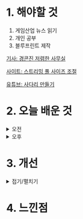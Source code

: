 
# 1. 해야할 것

1. 게임산업 뉴스 읽기 
2. 개인 공부  
3. 블루프린트 제작

[기사: 경콘진 저렴한 사무실](https://www.gamemeca.com/view.php?gid=1750959)

[사이트: 스트리밍 풀 사이즈 조절](https://3dperson1.tistory.com/44)

[유튜브: 사다리 만들기](https://www.youtube.com/watch?v=ENux2q8sjoQ)

# 2. 오늘 배운 것

<details>
<summary>오전</summary>

## 오늘의 뉴스
### 경콘진 저렴한 사무실
![image](https://github.com/user-attachments/assets/0d6fbbbd-a558-45e1-89d1-29c5de55d681)
```
처음으로 게임을 만들기 시작해서 사람들을 모아서 함께할 수 있는 공간을
이렇게 제공해준다면 나도 해보고 싶지만...
같이 일하는 사람들의 월급은 어떻게 할 것인가?

게임개발 나도 하고 싶지만... 혼자서 하기엔 어렵다
```
■ 웹젠, 르모어 개발 '블랙앵커 스튜디오'에 10억 추가 투자
웹젠이 우수 개발사 확보를 위해 국내 개발사 '블랙앵커 스튜디오'에 10억 원을 투자하고 16.67%의 지분을 취득했습니다. 웹젠은 이번 투자와 지분 취득으로 '블랙앵커 스튜디오(대표 정극민)'가 새로이 개발할 게임에 대한 퍼블리싱 권한도 확보했습니다.

■ 롤에서 이름 딴 'QWER', 롤 동물특공대로 만난다 
라이엇 게임즈 MOBA '리그 오브 레전드(League of Legends, 이하 LoL)'가 4인조 걸밴드 'QWER(큐더블유이알)'과 함께 협업을 진행합니다. 라이엇 게임즈와 QWER은 LoL의 여름 맞이 캠페인 '동물특공대'에서 영감을 받은 ▲음원 ▲안무 ▲특별제작영상 등 다양한 콘텐츠를 선보입니다.

■ 명조 금희-장리 신촌서 만난다, 19일 '띵조마켓' 오픈
쿠로게임즈는 자사가 서비스 중인 오픈월드 ARPG ‘명조: 워더링 웨이브(이하, 명조)’가 현대백화점 팝업스토어를 오픈할 예정이라고 12일 밝혔습니다. ‘띵조마켓 in 신촌 - 3일간의 썸머바캉스!’라는 이름으로 열리는 이번 팝업스토어는 오는 19일부터 21일까지 총 3일간 현대백화점 U-PLEX 신촌점 지하 2층에서 진행됩니다.

■ T1 e스포츠 아카데미, 연세대와 MOU로 훈련 프로그램 개발
e스포츠 전문 교육기관인 T1 e스포츠 아카데미(이하 T1A)와 연세대학교 e스포츠 연구실이 e스포츠 선수 역량 분석과 평가 및 훈련 프로그램 개발을 위한 업무 협약을 체결했다고 밝혔습니다. T1에서는 e스포츠 전문 기술을 통해 선수들의 핵심 역량을 측정하고, e스포츠 선수들의 성장과 발전을 지원하기 위해 노력하고 있습니다.

■ '프로스트펑크2', 11비트가 직접 개발 과정 전한다 
폴란드를 대표 게임 퍼블리셔 11비트 스튜디오(11 bit studios)는 세계가 멸망한 포스트 아포칼립스 배경의 건설 경영 시뮬레이션 차기작 '프로스트펑크 2'를 기대하고 있는 유저들에게 현재 개발 중인 상황을 사전 공개하는 개발자 영상 콘텐츠 '시티 언바운드(City Unbound)'를 공개합니다. 시티 언바운드 첫 번째 에피소드에는 오는 9월 20일, PC버전으로 선출시될 예정인 프로스트펑크 2 개발을 총괄하는 야콥 스토칼스키(Jakub Stokalski) 공동 감독이자 디렉터가 출연해, '대폭풍 이후(After The Great Storm)'라는 주제를 갖고 이야기를 시작합니다.

■ 로그라이트 섞은 ’메탈슬러그: 각성‘, 18일 글로벌 출시
메탈슬러그 IP를 활용한 신작 '메탈슬러그: 각성'이 7월 18일 9시에 모바일, PC, 스팀 등 다양한 플랫폼에서 글로벌 정식 서비스를 시작합니다. '메탈슬러그: 각성'의 퍼블리싱을 담당한 하오플레이는 클럽 멤버들과의 협력 플레이로 팀워크를 검증할 수 있는 컨텐츠를 기획했다고 전했습니다.

■ 지역 연고 e스포츠 이터널 리턴 '내셔널 리그', 12일 개막
넵튠의 자회사 님블뉴런은 카카오게임즈와 함께 서비스 중인 '이터널 리턴'의 지역 연고 e스포츠 대회 이터널 리턴 '내셔널 리그'를 12일 개막합니다. 내셔널 리그는 7월 12일 시작해 이터널리턴 시즌4와 시즌5 기간 동안 정규 시즌을 치르고, 시즌5 파이널과 함께 결승전을 진행합니다.

■ 전설의 부활, '더블 드래곤 리바이브' 2025년 출시 
아크시스템웍스 아시아지점은 PlayStation4, PlayStation5, Xbox Series X|S, Xbox One, Steam용 소프트 '더블 드래곤 리바이브'가 2025년 출시 결정되었다고 발표하며, 티저 트레일러를 공개했습니다. 아크시스템웍스는 아케이드 게임의 황금시대를 장식한 캐릭터들이 기존의 매력을 유지하면서도 세련된 3D 표현으로 등장시키기 위해 노력했다고 전했습니다.

■ 몬스터 육성하는 농부, 마벨러스 신작 '파마기아' 오프닝
세가퍼블리싱코리아(대표 사이토 고)는 주식회사 마벨러스가 개발한 완전 신작 액션 게임 'FARMAGIA(파마기아)'의 게임 오프닝 영상을 공개했다고 전했습니다. '파마기아 (FARMAGIA)'는 마시마 히로가 캐릭터 디자인을 담당한 완전 신작 액션 게임입니다.

■ ‘헌터스 아레나: 레볼루션’, MEGA300 온보딩된다
웹3 스포츠 디지털 자산 플랫폼 300피트가 생태계 확장을 통한 300피트 시즌2, MEGA300(메가300)을 발표했습니다. 300피트의 시즌2 MEGA300은 온보딩된 AAA 게임과 인게임 유틸리티, 웹3 스포츠 리그, 스포츠 콘텐츠 소비로 획득 및 소각 되는 콘텐츠 순환 기반의 에코시스템으로 설계되어 있습니다.

■ 채용공고, NORN 코프에서 이상현상 관찰/보고
개발사 픽셀스프릿과 퍼블리셔 데달릭 엔터테인먼트는 11일 '시프트87'의 게임 속 회사인 NORN 코퍼레이션의 구인 광고를 개제했습니다. 시프트87은 관찰형 공포 게임으로 공석의 직책은 공포스러운 이상 현상을 관찰 및 보고하는 것입니다.

■ 로그라이크+카드 RPG, '원소의 수호자' 11일 출시
지엠스토어가 서비스하는 신규 모바일 게임 '원소의 수호자'가 오는 7월 11일 원스토어, 갤럭시스토어 및 지엠스토어를 통해 정식 출시됩니다. '원소의 수호자'는 광전사, 암살자, 치유사, 검사, 궁수 등 8가지의 다양한 포지셔닝 직업을 제공하며, 유저들은 이 직업들로 자신만의 레전드 팀을 구성할 수 있습니다.

■ 로스트아크x맘스터치, '모코코 맘스 세트' 출시
스마일게이트 RPG가 개발하고 서비스하는 대한민국 대표 MMORPG 로스트아크가 토종 버거/치킨 브랜드 '맘스터치'와 콜라보레이션을 진행하고 풍성한 상품으로 구성된 '모코코 맘스 세트'를 출시한다고 11일(목) 밝혔습니다. '모코코 맘스 세트'는 '후라이드싸이순살' 치킨과 '딥치즈싸이버거' 등 맘스터치의 주력 메뉴를 한 번에 즐길 수 있도록 구성되어 있으며 로스트아크의 마스코트 '모코코'를 활용해 제작한 포장박스로 특별함을 더했습니다. 

■ 빠르게 영웅 성장, '미니히어로즈: Reborn' 11일 출시
맥스 게임(MAX GAME)은 자사의 신작 모바일 RPG '미니히어로즈: Reborn'을 국내 정식 출시한다고 11일 밝혔습니다. 금일 출시한 '미니히어로즈: Reborn'은 글로벌 3,000만 다운로드를 기록한 게임입니다.

■ 개발자가 말하는 '던전 스토커즈', 가을에는 얼액으로 
하이브IM은 11일, 액션스퀘어에서 개발하고 자사가 서비스 예정인 던전 크롤러 장르 신작 '던전 스토커즈'의 메이킹 영상을 공식 유튜브 채널에서 공개했다고 밝혔습니다. '던전 스토커즈'는 마녀에 의해 생성된 던전을 탐험하는 '스토커즈'들이 숨겨진 보물을 찾기 위한 모험 그린 작품으로, 생존을 건 치열한 전투가 핵심 요소로 자리 잡고 있습니다.

■ 청소년 프로그래밍 대중화, 넥슨 'NYPC' 참가 신청
넥슨이 제9회 '넥슨 청소년 프로그래밍 챌린지(NYPC)'를 개최한다고 밝히고 대회 일정을 공개했습니다. 프로그래밍에 관심 있는 12세 이상 19세 이하(2006년생부터 2013년생까지) 청소년이면 누구나 대회에 참여할 수 있으며, 참가 신청은 7월 11일부터 8월 12일까지 NYPC 공식 홈페이지에서 진행됩니다.

■ 보스턴 프랜차이즈 '제이슨 테이텀', NBA2K25 표지 모델로
2K는 NBA 2K25 스탠다드 에디션의 커버 모델로 NBA 올스타 5회에 빛나는 보스턴 셀틱스의 포워드이자 현NBA 챔피언인 제이슨 테이텀(Jayson Tatum)을 선정했다고 금일 밝혔습니다. 에이자 윌슨은 WNBA 두 번의 연속 챔피언, 두 번의 WNBA MVP, 그리고 여섯 번의 WNBA 올스타에 선정된 라스베이거스 에이시스의 포워드로, 미국과 캐나다에서 판매되는 게임스탑 독점 에디션인 NBA 2K25 WNBA 에디션의 표지를 장식할 예정입니다.

■ 검은 신화: 오공 게임 증정! MSI 지포스 RTX™ 40 시리즈 구매 이벤트
엠에스아이코리아(대표 공번서)가 MSI 지포스 RTX™ 40 시리즈 그래픽카드 구매자들에게 '검은 신화: 오공' 게임을 증정하는 행사를 진행한다고 밝혔습니다. 특히 지포스 RTX™ 40 시리즈를 통해 AI 기반 NVIDIA DLSS에 의해 가속화되고, 풀 레이 트레이싱이 적용된 높은 그래픽으로 게이머들에게 '검은 신화: 오공'의 쾌적한 게임 환경을 제공합니다.

■ 다시 돌아온 '프린세스 메이커2', 11일 출시 
CFK(대표 구창식)는 11일, 일본 블리스 브레인(Bliss Brain)과 협력, 발매 예정인 '프린세스 메이커2 리제네레이션'를 정식 발매한다고 밝혔습니다. '프린세스 메이커2 리제네레이션'은 초대 '프린세스 메이커2(PC-98판)'으로부터 30주년을 맞이한 만큼, '프린세스 메이커' 시리즈의 원작자이자 캐릭터 디자인을 직접 맡은 아카이 타카미 감독이 새롭게 그래픽을 다시 그려냈습니다.
</details>


<details>
<summary>오후</summary>

## 블루프린트 제작
### 스트리밍 풀 사이즈 조절
![image](https://github.com/user-attachments/assets/2919d141-7e97-43f2-9c83-ad8e28687600)

### 사다리 만들기
![image](https://github.com/user-attachments/assets/53a2845b-1060-46fe-b030-9fd01d20b049)

![image](https://github.com/user-attachments/assets/596ab72d-a866-4d22-86dc-6df685be4a83)

### BP_CombatCharacter
![image](https://github.com/user-attachments/assets/521dbc73-e0f0-467d-b8da-425bd73d978f)
```
forward vector를 이용하면 바라보는 방향으로 할수 있음
```


</details>




# 3. 개선


<details>
<summary>접기/펼치기</summary>


</details>



# 4. 느낀점


